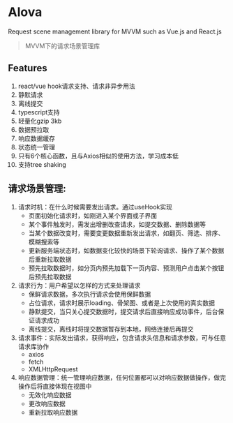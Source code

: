 # Alova
Request scene management library for MVVM such as Vue.js and React.js
> MVVM下的请求场景管理库

## Features
1. react/vue hook请求支持、请求非异步用法
2. 静默请求
3. 离线提交
4. typescript支持
5. 轻量化gzip 3kb
6. 数据预拉取
7. 响应数据缓存
8. 状态统一管理
9. 只有6个核心函数，且与Axios相似的使用方法，学习成本低
10. 支持tree shaking

## 请求场景管理: 
1. 请求时机：在什么时候需要发出请求。通过useHook实现
    - 页面初始化请求时，如刚进入某个界面或子界面
    - 某个事件触发时，需发出增删改查请求，如提交数据、删除数据等
    - 当某个数据改变时，需要变更数据重新发出请求，如翻页、筛选、排序、模糊搜索等
    - 更新服务端状态时，如数据变化较快的场景下轮询请求、操作了某个数据后重新拉取数据
    - 预先拉取数据时，如分页内预先加载下一页内容、预测用户点击某个按钮后预先拉取数据
2. 请求行为：用户希望以怎样的方式来处理请求
    - 保鲜请求数据，多次执行请求会使用保鲜数据
    - 占位请求，请求时展示loading、骨架图、或者是上次使用的真实数据
    - 静默提交，当只关心提交数据时，提交请求后直接响应成功事件，后台保证请求成功
    - 离线提交，离线时将提交数据暂存到本地，网络连接后再提交
3. 请求事件：实际发出请求，获得响应，包含请求头信息和请求参数，可与任意请求库协作
    - axios
    - fetch
    - XMLHttpRequest
4. 响应数据管理：统一管理响应数据，任何位置都可以对响应数据做操作，做完操作后将直接体现在视图中
    - 无效化响应数据
    - 更改响应数据
    - 重新拉取响应数据